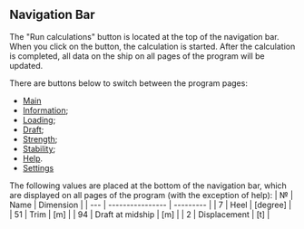 ## Navigation Bar
The "Run calculations" button is located at the top of the navigation bar. When you click on the button, the calculation is started. After the calculation is completed, all data on the ship on all pages of the program will be updated.

There are buttons below to switch between the program pages:
- [Main](/docs/user-guide/en/part03_mainScreen/part03_mainScreen.md)
- [Information](/docs/user-guide/en/part04_Info/part04_shipInfo.md);
- [Loading](/docs/user-guide/en/part05_loading/part05_loading.md);
- [Draft](/docs/user-guide/en/part06_draft/part06_draft.md);
- [Strength](/docs/user-guide/en/part07_strength/part07_strength.md);
- [Stability](/docs/user-guide/en/part08_stability/part08_stability.md);
- [Help](/docs/user-guide/en/part09_help/part09_help.md).
- [Settings](/docs/user-guide/en/part10_settings/part10_settings.md)

The following values are placed at the bottom of the navigation bar, which are displayed on all pages of the program (with the exception of help):
| №   | Name             | Dimension |
| --- | ---------------- | --------- |
| 7   | Heel             | [degree]  |
| 51  | Trim             | [m]       |
| 94  | Draft at midship | [m]       |
| 2   | Displacement     | [t]       |